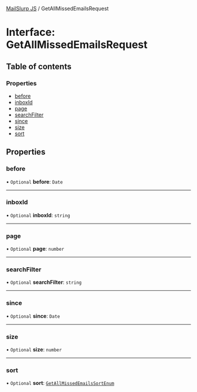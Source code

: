 [MailSlurp JS](../README.md) / GetAllMissedEmailsRequest

# Interface: GetAllMissedEmailsRequest

## Table of contents

### Properties

- [before](GetAllMissedEmailsRequest.md#before)
- [inboxId](GetAllMissedEmailsRequest.md#inboxid)
- [page](GetAllMissedEmailsRequest.md#page)
- [searchFilter](GetAllMissedEmailsRequest.md#searchfilter)
- [since](GetAllMissedEmailsRequest.md#since)
- [size](GetAllMissedEmailsRequest.md#size)
- [sort](GetAllMissedEmailsRequest.md#sort)

## Properties

### before

• `Optional` **before**: `Date`

___

### inboxId

• `Optional` **inboxId**: `string`

___

### page

• `Optional` **page**: `number`

___

### searchFilter

• `Optional` **searchFilter**: `string`

___

### since

• `Optional` **since**: `Date`

___

### size

• `Optional` **size**: `number`

___

### sort

• `Optional` **sort**: [`GetAllMissedEmailsSortEnum`](../enums/GetAllMissedEmailsSortEnum.md)
